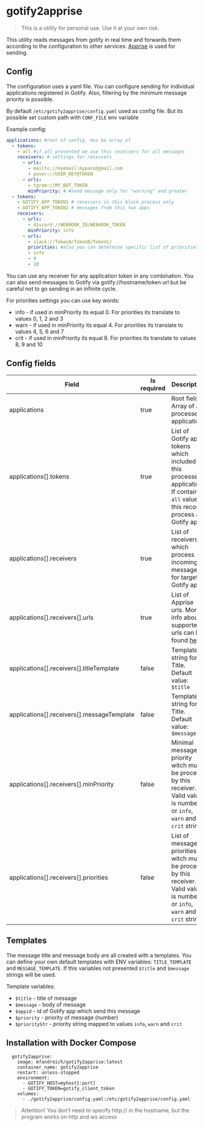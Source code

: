 # gotify2apprise

> This is a utility for personal use. Use it at your own risk.

This utility reads messages from gotify in real time and forwards them according to the configuration to other services. [Apprise](https://github.com/caronc/apprise) is used for sending.

## Config

The configuration uses a yaml file. You can configure sending for individual applications registered in Gotify. Also, filtering by the minimum message priority is possible.

By default `/etc/gotify2apprise/config.yaml` used as config file. But its possible set custom path with `CONF_FILE` env variable

Example config:

```yaml
applications: #root of config, mus be array of
  - tokens:
    - all #if all presented we use this receivers for all messages
    receivers: # settings for receivers
      - urls:
        - mailto://myemail:mypass@gmail.com
        - pover://USER_KEY@TOKEN    
      - urls:
        - tgram://MY_BOT_TOKEN
        minPriority: 4 #send message only for "warning" and greater
  - tokens:
    - GOTIFY_APP_TOKEN1 # receivers in this block process only
    - GOTIFY_APP_TOKEN2 # messages from this two apps
    receivers:
      - urls:
        - discord://WEBHOOK_ID/WEBHOOK_TOKEN
        minPriority: info
      - urls:
        - slack://TokenA/TokenB/TokenC/
        priorities: #also you can determine specific list of priorities for your receiver
        - info
        - 9
        - 10
```

You can use any receiver for any application token in any combination. You can also send messages to Gotify via gotify://hostname/token url but be careful not to go sending in an infinite cycle.

For priorities settings you can use key words:

- info - if used in minPriority its equal 0. For priorities its translate to values 0, 1, 2 and 3
- warn - if used in minPriority its equal 4. For priorities its translate to values 4, 5, 6 and 7
- crit - if used in minPriority its equal 8. For priorities its translate to values 8, 9 and 10

## Config fields

|Field|Is required|Description|
|-|-|-|
|applications|true|Root field. Array of all processed applications|
|applications[].tokens|true|List of Gotify app tokens which included in this processed application. If contain `all` value, this record process all Gotify apps|
|applications[].receivers|true|List of receivers which process incoming messages for target Gotify apps|
|applications[].receivers[].urls|true|List of Apprise urls. More info about supported urls can be found [here](https://github.com/caronc/apprise)|
|applications[].receivers[].titleTemplate|false|Template string for Title. Default value: `$title`|
|applications[].receivers[].messageTemplate|false|Template string for Title. Default value: `$message`|
|applications[].receivers[].minPriority|false|Minimal message priority witch must be process by this receiver. Valid values is number or `info`, `warn` and `crit` strings|
|applications[].receivers[].priorities|false|List of message priorities witch must be process by this receiver. Valid values is number or `info`, `warn` and `crit` strings|

## Templates

The message title and message body are all created with a templates. You can define your own default templates with ENV variables: `TITLE_TEMPLATE` and `MESSAGE_TEMPLATE`. If this variables not presented `$title` and `$message` strings will be used.

Template variables:

- `$title` - title of message
- `$message` - body of message
- `$appid` - id of Gotify app which send this message
- `$priority` - priority of message (number)
- `$priorityStr` - priority string mapped to values `info`, `warn` and `crit`

## Installation with Docker Compose

```
  gotify2apprise:
    image: mfandreich/gotify2apprise:latest
    container_name: gotify2apprise
    restart: unless-stopped
    environment:
      - GOTIFY_HOST=myhost[:port]
      - GOTIFY_TOKEN=gotify_client_token
    volumes:
      - ./gotify2apprise/config.yaml:/etc/gotify2apprise/config.yaml
```

> Attention! You don’t need to specify http:// in the hostname, but the program works on http and ws access
